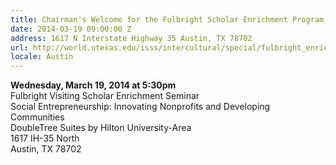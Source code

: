 ```yaml
---
title: Chairman's Welcome for the Fulbright Scholar Enrichment Program
date: 2014-03-19 09:00:00 Z
address: 1617 N Interstate Highway 35 Austin, TX 78702
url: http://world.utexas.edu/isss/intercultural/special/fulbright_enrichment
locale: Austin
---
```


**Wednesday, March 19, 2014 at 5:30pm**  
Fulbright Visiting Scholar Enrichment Seminar  
Social Entrepreneurship: Innovating Nonprofits and Developing Communities  
DoubleTree Suites by Hilton University-Area  
1617 IH-35 North  
Austin, TX  78702
